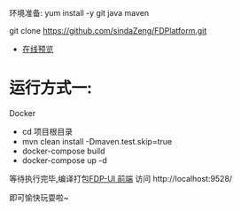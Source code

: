 环境准备:
yum install -y git java maven

git clone https://github.com/sindaZeng/FDPlatform.git

- [在线预览](http://zsinda.cn:9527/) 

# 运行方式一:
Docker

- cd 项目根目录
- mvn clean install -Dmaven.test.skip=true
- docker-compose build
- docker-compose up -d

等待执行完毕,编译打包[FDP-UI 前端](https://github.com/sindaZeng/Fdp-ui)
访问  http://localhost:9528/ 

即可愉快玩耍啦~
